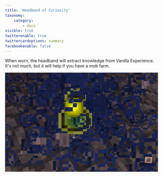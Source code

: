 ```yaml
---
title: 'Headband of Curiosity'
taxonomy:
    category:
        - docs
visible: true
twitterenable: true
twittercardoptions: summary
facebookenable: false
---
```


When worn, the headband will extract knowledge from Vanilla Experience. It's not much, but it will help if you have a mob farm.

![](Headband%20of%20Curiosity.jpg)